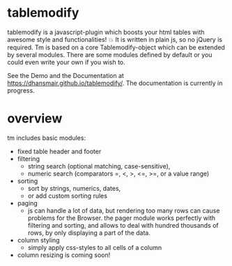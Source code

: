 # tablemodify

tablemodify is a javascript-plugin which boosts your html tables with awesome style and functionalities! :boom:
It is written in plain js, so no jQuery is required. Tm is based on a core Tablemodify-object which can be extended by several modules. There are some modules defined by default or you could even write your own if you wish to. 

See the Demo and the Documentation at https://dhansmair.github.io/tablemodify/.
The documentation is currently in progress.

# overview

tm includes basic modules:
- fixed table header and footer
- filtering 
  - string search (optional matching, case-sensitive), 
  - numeric search (comparators =, <, >, <=, >=, or a value range)
- sorting
  - sort by strings, numerics, dates,
  - or add custom sorting rules
- paging 
  - js can handle a lot of data, but rendering too many rows can cause problems for the Browser.
    the pager module works perfectly with filtering and sorting, 
    and allows to deal with hundred thousands of rows, by only displaying a part of the data.
- column styling
  - simply apply css-styles to all cells of a column 
- column resizing is coming soon!
